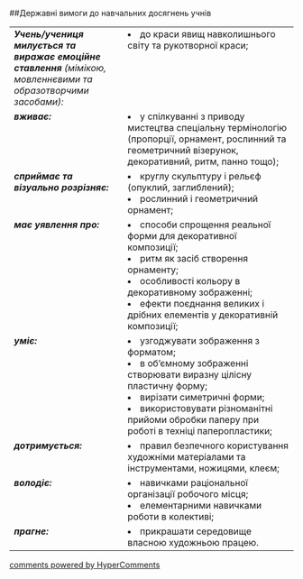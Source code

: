 <div id="hypercomments_widget" class="js-hypercomments-widget invisible"></div>

##Державні вимоги до навчальних досягнень учнів

<table>
<tbody>
<tr>
<td width="40%" style="vertical-align:top !important;">
<i><b>Учень/учениця милується та виражає емоційне ставлення</b> (мімікою, мовленнєвими та образотворчими засобами):</i><br>
</td>
<td style="vertical-align:top !important;">
<li>до краси явищ навколишнього світу та рукотворної краси;</li>
</td>
</tr>
<tr>
<td width="40%" style="vertical-align:top !important;">
<i><b>вживає:</b></i><br>
</td>
<td>
<li>у спілкуванні з приводу мистецтва спеціальну термінологію (пропорції, орнамент, рослинний та геометричний візерунок, декоративний, ритм, панно тощо);</li>
</td>
</tr>
<tr>
<td width="40%" style="vertical-align:top !important;">
<i><b>сприймає та візуально розрізняє:</b></i><br>
</td>
<td>
<li>круглу скульптуру і рельєф (опуклий, заглиблений);</li>
<li>рослинний і геометричний орнамент;</li>
</td>
</tr>
<tr>
<td width="40%" style="vertical-align:top !important;">
<i><b>має уявлення про:</b></i><br>
</td>
<td>
<li>способи спрощення реальної форми для декоративної композиції;</li>
<li>ритм як засіб створення орнаменту;</li>
<li>особливості кольору в декоративному зображенні;</li>
<li>ефекти поєднання великих і дрібних елементів у декоративній композиції;</li>
</td>
</tr>
<tr>
<td width="40%" style="vertical-align:top !important;">
<i><b>уміє:</b></i><br>
</td>
<td>
<li>узгоджувати зображення з форматом;</li>
<li>в об’ємному зображенні створювати виразну цілісну пластичну форму;</li>
<li>вирізати симетричні форми;</li>
<li>використовувати різноманітні прийоми обробки паперу при роботі в техніці паперопластики;</li>
</td>
</tr>
<tr>
<td width="40%" style="vertical-align:top !important;">
<i><b>дотримується:</b></i><br>
</td>
<td>
<li>правил безпечного користування художніми матеріалами та інструментами, ножицями, клеєм;</li>
</td>
</tr>
<tr>
<td width="40%" style="vertical-align:top !important;">
<i><b>володіє:</b></i><br>
</td>
<td>
<li>навичками раціональної організації робочого місця;</li>
<li>елементарними навичками роботи в колективі;</li>
</td>
</tr>
<tr>
<td width="40%" style="vertical-align:top !important;">
<i><b>прагне:</b></i><br>
</td>
<td>
<li>прикрашати середовище власною художньою працею.</li>
</td>
</tr>
</tbody>
</table>


<div class="js-hypercomments-container">
    <a href="http://hypercomments.com" class="hc-link" title="comments widget">comments powered by HyperComments</a>
</div>